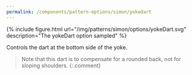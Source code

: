 ```yaml
---
permalink: /components/pattern-options/simon/yokedart
---
```

{% include figure.html url="/img/patterns/simon/options/yokeDart.svg" description="The yokeDart option sampled" %}

Controls the dart at the bottom side of the yoke.

> Note that this dart is to compensate for a rounded back, not for sloping shoulders. 
{:.comment}
